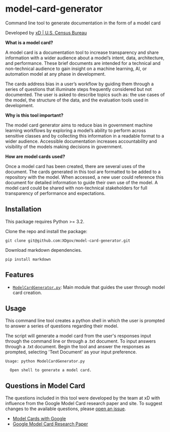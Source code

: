 # model-card-generator
Command line tool to generate documentation in the form of a model card

Developed by [xD | U.S. Census Bureau](https://www.xd.gov/)

**What is a model card?**

A model card is a documentation tool to increase transparency and share information with a wider audience about a model’s intent, data, architecture, and performance. These brief documents are intended for a technical and non-technical audience to gain insight on a machine learning, AI, or automation model at any phase in development. 

The cards address bias in a user’s workflow by guiding them through a series of questions that illuminate steps frequently considered but not documented. The user is asked to describe topics such as: the use cases of the model, the structure of the data, and the evaluation tools used in development. 

**Why is this tool important?**

The model card generator aims to reduce bias in government machine learning workflows by exploring a model’s ability to perform across sensitive classes and by collecting this information in a readable format to a wider audience. Accessible documentation increases accountability and visibility of the models making decisions in government.

**How are model cards used?**

Once a model card has been created, there are several uses of the document. The cards generated in this tool are formatted to be added to a repository with the model. When accessed, a new user could reference this document for detailed information to guide their own use of the model. A model card could be shared with non-technical stakeholders for full transparency of performance and expectations.

## Installation

This package requires Python >= 3.2.

Clone the repo and install the package:
```
git clone git@github.com:XDgov/model-card-generator.git
```

Download markdown dependencies.
```
pip install markdown
```

## Features

* [`ModelCardGenerator.py`](model-card-generator/ModelCardGenerator.py): Main module that guides the user through model card creation.

## Usage

This command line tool creates a python shell in which the user is prompted to answer a series of questions regarding their model.

The script will generate a model card from the user's responses input through the command line or through a .txt document. To input answers through a .txt document. Begin the tool and answer the responses as prompted, selecting 'Text Document' as your input preference.
```
Usage: python ModelCardGenerator.py

  Open shell to generate a model card.

```

## Questions in Model Card

The questions included in this tool were developed by the team at xD with influence from the Google Model Card research paper and site. To suggest changes to the available questions, please [open an issue](https://github.com/XDgov/model-card-generator/issues).

* [Model Cards with Google](https://modelcards.withgoogle.com/about)
* [Google Model Card Research Paper](https://arxiv.org/abs/1810.03993)
